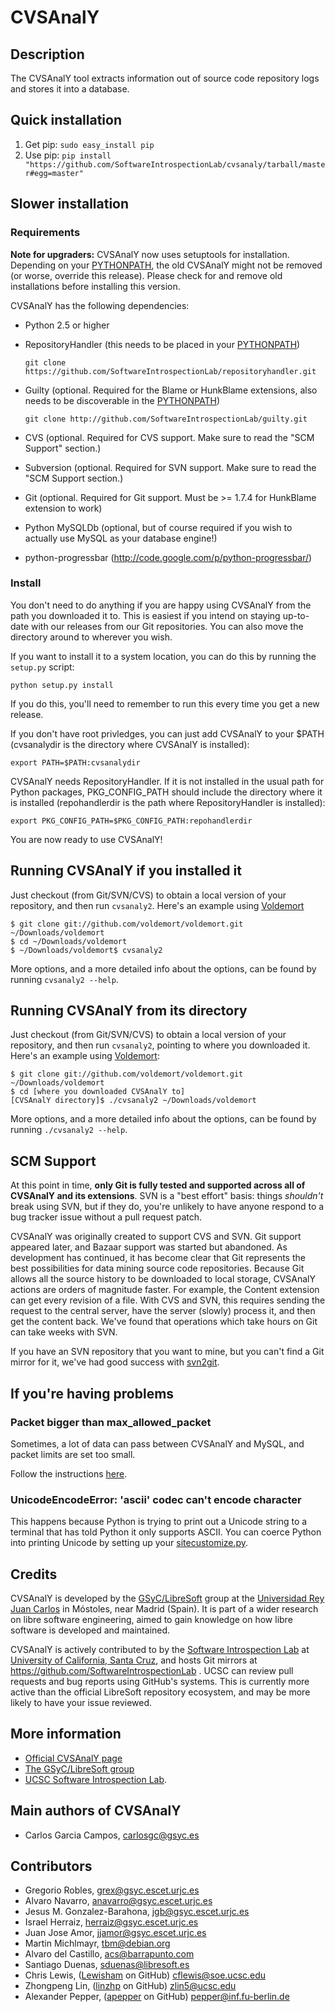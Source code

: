 CVSAnalY
========

Description
-----------

The CVSAnalY tool extracts information out of source code repository logs and stores it into a database.

Quick installation
------------------
1. Get pip: `sudo easy_install pip`
2. Use pip: `pip install "https://github.com/SoftwareIntrospectionLab/cvsanaly/tarball/master#egg=master"`

Slower installation
-------------------
### Requirements

**Note for upgraders:** CVSAnalY now uses setuptools for installation. Depending on your [PYTHONPATH][pp], the old CVSAnalY might not be removed (or worse, override this release). Please check for and remove old installations before installing this version.

CVSAnalY has the following dependencies:

* Python 2.5 or higher
* RepositoryHandler (this needs to be placed in your [PYTHONPATH][pp])

    `git clone https://github.com/SoftwareIntrospectionLab/repositoryhandler.git`
* Guilty (optional. Required for the Blame or HunkBlame extensions, also needs to be discoverable in the [PYTHONPATH][pp])

	`git clone http://github.com/SoftwareIntrospectionLab/guilty.git`
* CVS (optional. Required for CVS support. Make sure to read the "SCM Support" section.)
* Subversion (optional. Required for SVN support. Make sure to read the "SCM Support section.)
* Git (optional. Required for Git support. Must be >= 1.7.4 for HunkBlame extension to work)
* Python MySQLDb (optional, but of course required if you wish to actually use MySQL as your database engine!)
* python-progressbar (http://code.google.com/p/python-progressbar/)

### Install

You don't need to do anything if you are happy using CVSAnalY from the path you downloaded it to. This is easiest if you intend on staying up-to-date with our releases from our Git repositories. You can also move the directory around to wherever you wish.

If you want to install it to a system location, you can do this by running the `setup.py` script:

    python setup.py install

If you do this, you'll need to remember to run this every time you get a new release.

If you don't have root privledges, you can just add CVSAnalY to your $PATH (cvsanalydir is the directory
where CVSAnalY is installed):

    export PATH=$PATH:cvsanalydir

CVSAnalY needs RepositoryHandler. If it is not installed in the usual
path for Python packages, PKG\_CONFIG\_PATH should include the directory
where it is installed (repohandlerdir is the path where RepositoryHandler
is installed):

    export PKG_CONFIG_PATH=$PKG_CONFIG_PATH:repohandlerdir

You are now ready to use CVSAnalY!

Running CVSAnalY if you installed it
------------------------------------

Just checkout (from Git/SVN/CVS) to obtain a local
version of your repository, and then run `cvsanaly2`.
Here's an example using [Voldemort](https://github.com/voldemort/voldemort)

    $ git clone git://github.com/voldemort/voldemort.git ~/Downloads/voldemort
    $ cd ~/Downloads/voldemort
    $ ~/Downloads/voldemort$ cvsanaly2 

More options, and a more detailed info about the options, can be
found by running `cvsanaly2 --help`.


Running CVSAnalY from its directory
-----------------------------------
Just checkout (from Git/SVN/CVS) to obtain a local
version of your repository, and then run `cvsanaly2`, pointing to where you downloaded it.
Here's an example using [Voldemort](https://github.com/voldemort/voldemort):

    $ git clone git://github.com/voldemort/voldemort.git ~/Downloads/voldemort
    $ cd [where you downloaded CVSAnalY to]
    [CVSAnalY directory]$ ./cvsanaly2 ~/Downloads/voldemort 

More options, and a more detailed info about the options, can be
found by running `./cvsanaly2 --help`.


SCM Support
-----------
At this point in time, **only Git is fully tested and supported across all of CVSAnalY and its extensions**. SVN is a "best effort" basis: things *shouldn't* break using SVN, but if they do, you're unlikely to have anyone respond to a bug tracker issue without a pull request patch.

CVSAnalY was originally created to support CVS and SVN. Git support appeared later, and Bazaar support was started but abandoned. As development has continued, it has become clear that Git represents the best possibilities for data mining source code repositories. Because Git allows all the source history to be downloaded to local storage, CVSAnalY actions are orders of magnitude faster. For example, the Content extension can get every revision of a file. With CVS and SVN, this requires sending the request to the central server, have the server (slowly) process it, and then get the content back. We've found that operations which take hours on Git can take weeks with SVN.

If you have an SVN repository that you want to mine, but you can't find a Git mirror for it, we've had good success with [svn2git](https://github.com/nirvdrum/svn2git).


If you're having problems
-------------------------
### Packet bigger than max_allowed_packet
Sometimes, a lot of data can pass between CVSAnalY and MySQL, and packet limits are set too small.

Follow the instructions [here](http://stackoverflow.com/questions/93128/mysql-got-a-packet-bigger-than-max-allowed-packet-bytes/104176#104176).

### UnicodeEncodeError: 'ascii' codec can't encode character
This happens because Python is trying to print out a Unicode string to a terminal that has told Python it only supports ASCII. You can coerce Python into printing Unicode by setting up your [sitecustomize.py](http://diveintopython.org/xml_processing/unicode.html). 	

Credits
-------

CVSAnalY is developed by the [GSyC/LibreSoft](http://libresoft.es) group at the
[Universidad Rey Juan Carlos](http://www.urjc.es/) in Móstoles, near Madrid (Spain). It is
part of a wider research on libre software engineering, aimed to gain
knowledge on how libre software is developed and maintained.

CVSAnalY is actively contributed to by the [Software Introspection Lab](http://games.soe.ucsc.edu/sil) at [University of California, Santa Cruz](http://www.ucsc.edu), and hosts Git mirrors at https://github.com/SoftwareIntrospectionLab . UCSC can review pull requests and bug reports using GitHub's systems. This is currently more active than the official LibreSoft repository ecosystem, and may be more likely to have your issue reviewed.

More information
----------------

* [Official CVSAnalY page](http://tools.libresoft.es/cvsanaly)
* [The GSyC/LibreSoft group](http://libresoft.es)
* [UCSC Software Introspection Lab](http://games.soe.ucsc.edu/sil).

Main authors of CVSAnalY
------------------------
* Carlos Garcia Campos, <carlosgc@gsyc.es>

Contributors
------------

* Gregorio Robles, <grex@gsyc.escet.urjc.es>
* Alvaro Navarro, <anavarro@gsyc.escet.urjc.es>
* Jesus M. Gonzalez-Barahona, <jgb@gsyc.escet.urjc.es>
* Israel Herraiz, <herraiz@gsyc.escet.urjc.es>
* Juan Jose Amor, <jjamor@gsyc.escet.urjc.es>
* Martin Michlmayr, <tbm@debian.org>
* Alvaro del Castillo, <acs@barrapunto.com>
* Santiago Duenas, <sduenas@libresoft.es>
* Chris Lewis, ([Lewisham](https://github.com/Lewisham) on GitHub) <cflewis@soe.ucsc.edu>
* Zhongpeng Lin, ([linzhp](https://github.com/linzhp) on GitHub) <zlin5@ucsc.edu>
* Alexander Pepper, ([apepper](https://github.com/apepper) on GitHub) <pepper@inf.fu-berlin.de>



[pp]: http://docs.python.org/using/cmdline.html#envvar-PYTHONPATH

